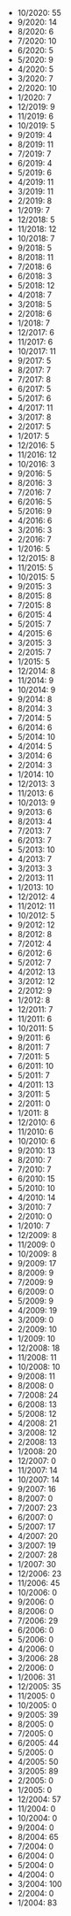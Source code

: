 *  10/2020: 55
*  9/2020: 14
*  8/2020: 6
*  7/2020: 10
*  6/2020: 5
*  5/2020: 9
*  4/2020: 5
*  3/2020: 7
*  2/2020: 10
*  1/2020: 7
*  12/2019: 9
*  11/2019: 6
*  10/2019: 5
*  9/2019: 4
*  8/2019: 11
*  7/2019: 7
*  6/2019: 4
*  5/2019: 6
*  4/2019: 11
*  3/2019: 11
*  2/2019: 8
*  1/2019: 7
*  12/2018: 5
*  11/2018: 12
*  10/2018: 7
*  9/2018: 5
*  8/2018: 11
*  7/2018: 6
*  6/2018: 3
*  5/2018: 12
*  4/2018: 7
*  3/2018: 5
*  2/2018: 6
*  1/2018: 7
*  12/2017: 6
*  11/2017: 6
*  10/2017: 11
*  9/2017: 5
*  8/2017: 7
*  7/2017: 8
*  6/2017: 5
*  5/2017: 6
*  4/2017: 11
*  3/2017: 8
*  2/2017: 5
*  1/2017: 5
*  12/2016: 5
*  11/2016: 12
*  10/2016: 3
*  9/2016: 5
*  8/2016: 3
*  7/2016: 7
*  6/2016: 5
*  5/2016: 9
*  4/2016: 6
*  3/2016: 3
*  2/2016: 7
*  1/2016: 5
*  12/2015: 8
*  11/2015: 5
*  10/2015: 5
*  9/2015: 3
*  8/2015: 8
*  7/2015: 8
*  6/2015: 4
*  5/2015: 7
*  4/2015: 6
*  3/2015: 3
*  2/2015: 7
*  1/2015: 5
*  12/2014: 8
*  11/2014: 9
*  10/2014: 9
*  9/2014: 8
*  8/2014: 3
*  7/2014: 5
*  6/2014: 6
*  5/2014: 10
*  4/2014: 5
*  3/2014: 6
*  2/2014: 3
*  1/2014: 10
*  12/2013: 3
*  11/2013: 6
*  10/2013: 9
*  9/2013: 6
*  8/2013: 4
*  7/2013: 7
*  6/2013: 7
*  5/2013: 10
*  4/2013: 7
*  3/2013: 3
*  2/2013: 11
*  1/2013: 10
*  12/2012: 4
*  11/2012: 11
*  10/2012: 5
*  9/2012: 12
*  8/2012: 8
*  7/2012: 4
*  6/2012: 6
*  5/2012: 7
*  4/2012: 13
*  3/2012: 12
*  2/2012: 9
*  1/2012: 8
*  12/2011: 7
*  11/2011: 6
*  10/2011: 5
*  9/2011: 6
*  8/2011: 7
*  7/2011: 5
*  6/2011: 10
*  5/2011: 7
*  4/2011: 13
*  3/2011: 5
*  2/2011: 0
*  1/2011: 8
*  12/2010: 6
*  11/2010: 6
*  10/2010: 6
*  9/2010: 13
*  8/2010: 7
*  7/2010: 7
*  6/2010: 15
*  5/2010: 10
*  4/2010: 14
*  3/2010: 7
*  2/2010: 0
*  1/2010: 7
*  12/2009: 8
*  11/2009: 0
*  10/2009: 8
*  9/2009: 17
*  8/2009: 9
*  7/2009: 9
*  6/2009: 0
*  5/2009: 9
*  4/2009: 19
*  3/2009: 0
*  2/2009: 10
*  1/2009: 10
*  12/2008: 18
*  11/2008: 11
*  10/2008: 10
*  9/2008: 11
*  8/2008: 0
*  7/2008: 24
*  6/2008: 13
*  5/2008: 12
*  4/2008: 21
*  3/2008: 12
*  2/2008: 13
*  1/2008: 20
*  12/2007: 0
*  11/2007: 14
*  10/2007: 14
*  9/2007: 16
*  8/2007: 0
*  7/2007: 23
*  6/2007: 0
*  5/2007: 17
*  4/2007: 20
*  3/2007: 19
*  2/2007: 28
*  1/2007: 30
*  12/2006: 23
*  11/2006: 45
*  10/2006: 0
*  9/2006: 0
*  8/2006: 0
*  7/2006: 29
*  6/2006: 0
*  5/2006: 0
*  4/2006: 0
*  3/2006: 28
*  2/2006: 0
*  1/2006: 31
*  12/2005: 35
*  11/2005: 0
*  10/2005: 0
*  9/2005: 39
*  8/2005: 0
*  7/2005: 0
*  6/2005: 44
*  5/2005: 0
*  4/2005: 50
*  3/2005: 89
*  2/2005: 0
*  1/2005: 0
*  12/2004: 57
*  11/2004: 0
*  10/2004: 0
*  9/2004: 0
*  8/2004: 65
*  7/2004: 0
*  6/2004: 0
*  5/2004: 0
*  4/2004: 0
*  3/2004: 100
*  2/2004: 0
*  1/2004: 83